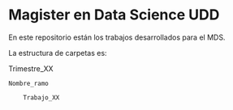 # Magister en Data Science UDD
En este repositorio están los trabajos desarrollados para el MDS.

La estructura de carpetas es:

Trimestre_XX

    Nombre_ramo
    
        Trabajo_XX
